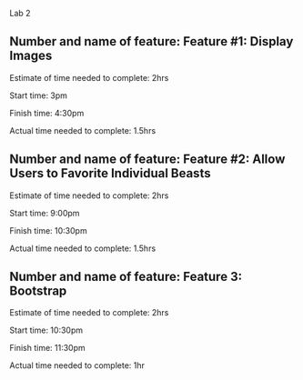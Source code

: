Lab 2

## Number and name of feature: Feature #1: Display Images

Estimate of time needed to complete: 2hrs

Start time: 3pm

Finish time: 4:30pm

Actual time needed to complete: 1.5hrs




## Number and name of feature: Feature #2: Allow Users to Favorite Individual Beasts

Estimate of time needed to complete: 2hrs

Start time: 9:00pm

Finish time: 10:30pm

Actual time needed to complete: 1.5hrs




## Number and name of feature: Feature 3: Bootstrap

Estimate of time needed to complete: 2hrs

Start time: 10:30pm

Finish time: 11:30pm

Actual time needed to complete: 1hr